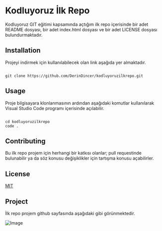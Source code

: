 # Kodluyoruz İlk Repo
Kodluyoruz GIT eğitimi kapsamında açtığım ilk repo içerisinde bir adet README dosyası, bir adet index.html dosyası ve bir adet LICENSE dosyası bulundurmaktadır.

## Installation

Projeyi indirmek için kullanılabilecek olan link aşağıda yer almaktadır.

 ```

 git clone https://github.com/DerinDincer/kodluyoruzilkrepo.git

  ```

## Usage

Proje bilgisayara klonlanmasının ardından aşağıdaki komutlar kullanılarak Visual Studio Code programı içerisinde açılabilir. 

```

cd kodluyoruzilkrepo
code .

```

## Contributing 

Bu ilk repo projem için herhangi bir katkısı olanlar; pull requestinde bulunabilir ya da söz konusu değişiklikler için tartışma konusu açabilirler.

## License

[MIT](https://github.com/git/git-scm.com/blob/main/MIT-LICENSE.txt)

## Project 

İlk repo projem github sayfasında aşağıdaki gibi görünmektedir. 

![Image](C:\Users\derin\Desktop\Untitled)